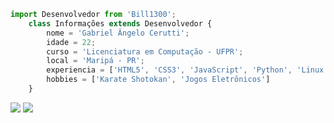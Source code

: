 ```js
import Desenvolvedor from 'Bill1300';
    class Informações extends Desenvolvedor {
        nome = 'Gabriel Ângelo Cerutti';
        idade = 22;
        curso = 'Licenciatura em Computação - UFPR';
        local = 'Maripá - PR';
        experiencia = ['HTML5', 'CSS3', 'JavaScript', 'Python', 'Linux']
        hobbies = ['Karate Shotokan', 'Jogos Eletrônicos']
    }
```
<div text-align='left'>
  <a href='https://instagram.com/bill1300' alt='Instagram'>
    <img src='https://img.shields.io/badge/-Instagram-DF0174?style=flat-circle&labelColor=DF0174&logo=instagram&logoColor=fff'/></a>
  <a href='https://bill1300.wordpress.com' alt='Wordpress'>
    <img src='https://img.shields.io/badge/-Wordpress-00749c?style=flat-circle&labelColor=00749c&logo=wordpress&logoColor=fff'/>
  </a>
</div>  
